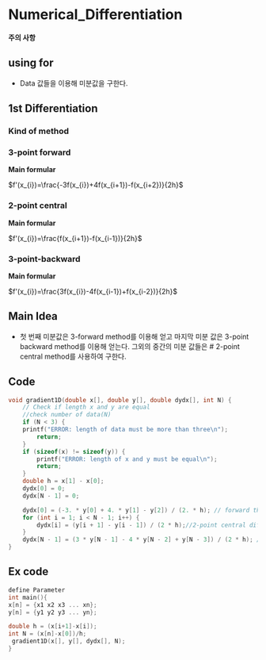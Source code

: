 # Numerical_Differentiation
  **주의 사항**
## using for
- Data 값들을 이용해 미분값을 구한다. 
## 1st Differentiation
### Kind of method
  ### 3-point forward 
   **Main formular**

$f'(x_{i})=\frac{-3f(x_{i})+4f(x_{i+1})-f(x_{i+2})}{2h}$
   
  ### 2-point central
   
   **Main formular**
   
$f'(x_{i})=\frac{f(x_{i+1})-f(x_{i-1})}{2h}$
    
  ### 3-point-backward
   **Main formular**

$f'(x_{i})=\frac{3f(x_{i})-4f(x_{i-1})+f(x_{i-2})}{2h}$
  
## Main Idea
- 첫 번째 미분값은 3-forward method를 이용해 얻고 마지막 미분 값은 3-point backward method를 이용해 얻는다. 그외의 중간의 미분 값들은 # 2-point central method를 사용하여 구한다. 

## Code
```C
void gradient1D(double x[], double y[], double dydx[], int N) {
	// Check if length x and y are equal	
	//check number of data(N)
	if (N < 3) {
	printf("ERROR: length of data must be more than three\n");
		return;
	}
	if (sizeof(x) != sizeof(y)) {
		printf("ERROR: length of x and y must be equal\n");
		return;
	}
	double h = x[1] - x[0];
	dydx[0] = 0; 
	dydx[N - 1] = 0;

	dydx[0] = (-3. * y[0] + 4. * y[1] - y[2]) / (2. * h); // forward three point diff
	for (int i = 1; i < N - 1; i++) {
		dydx[i] = (y[i + 1] - y[i - 1]) / (2 * h);//2-point central diff
	}
	dydx[N - 1] = (3 * y[N - 1] - 4 * y[N - 2] + y[N - 3]) / (2 * h); // backward three point diff
}
```

## Ex code
```C
define Parameter
int main(){
x[n] = {x1 x2 x3 ... xn};
y[n] = {y1 y2 y3 ... yn};

double h = (x[i+1]-x[i]);
int N = (x[n]-x[0])/h;
 gradient1D(x[], y[], dydx[], N);
}
```

